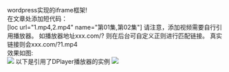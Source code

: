 wordpress实现的iframe框架!<br>
在文章处添加短代码：<br>
[loc url="1.mp4,2.mp4" name="第01集,第02集"]
请注意，添加视频需要自行引用播放器。
如播放器地址xxx.com/?
则在后台可自定义正则进行匹配链接。
真实链接则会xxx.com/?1.mp4
<br>
效果如图:<br>
<img src="https://wx3.sinaimg.cn/large/006ZDceQly1ftcszyg9dsj31cg08ydg6.jpg">
以下是引用了DPlayer播放器的实例
<img src="https://wx3.sinaimg.cn/large/006ZDceQly1ftcszwxhf4j30s50haaaf.jpg">
